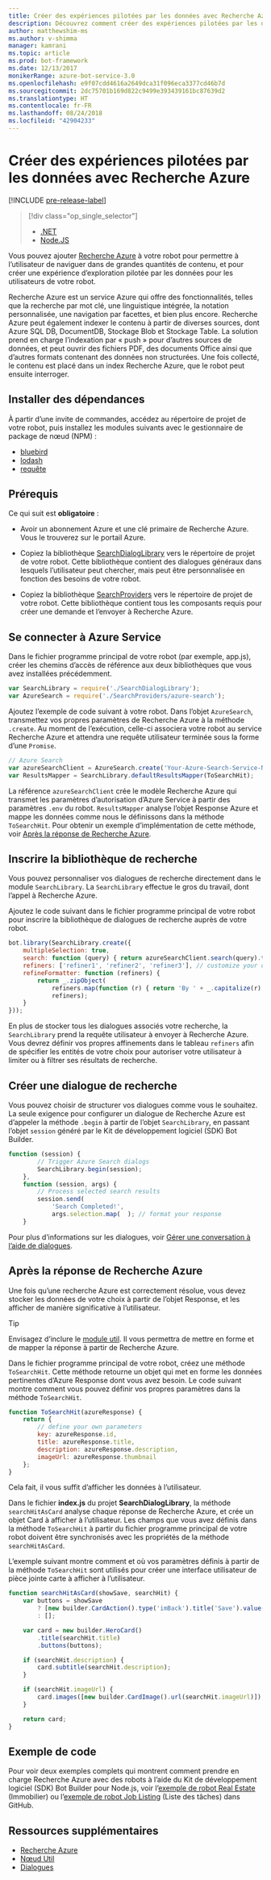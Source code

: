 ```yaml
---
title: Créer des expériences pilotées par les données avec Recherche Azure | Microsoft Docs
description: Découvrez comment créer des expériences pilotées par les données avec Recherche Azure, et permettre aux utilisateurs naviguer dans de grandes quantités de contenu dans un robot au moyen du Kit de développement logiciel (SDK) Bot Builder pour Node.js et de Recherche Azure.
author: matthewshim-ms
ms.author: v-shimma
manager: kamrani
ms.topic: article
ms.prod: bot-framework
ms.date: 12/13/2017
monikerRange: azure-bot-service-3.0
ms.openlocfilehash: e9f07cdd4616a2649dca31f096eca3377cd46b7d
ms.sourcegitcommit: 2dc75701b169d822c9499e393439161bc87639d2
ms.translationtype: HT
ms.contentlocale: fr-FR
ms.lasthandoff: 08/24/2018
ms.locfileid: "42904233"
---
```

# <a name="create-data-driven-experiences-with-azure-search"></a>Créer des expériences pilotées par les données avec Recherche Azure 

[!INCLUDE [pre-release-label](../includes/pre-release-label-v3.md)]

> [!div class="op_single_selector"]
> - [.NET](../dotnet/bot-builder-dotnet-search-azure.md)
> - [Node.JS](../nodejs/bot-builder-nodejs-search-azure.md)

Vous pouvez ajouter [Recherche Azure][search] à votre robot pour permettre à l’utilisateur de naviguer dans de grandes quantités de contenu, et pour créer une expérience d’exploration pilotée par les données pour les utilisateurs de votre robot.

Recherche Azure est un service Azure qui offre des fonctionnalités, telles que la recherche par mot clé, une linguistique intégrée, la notation personnalisée, une navigation par facettes, et bien plus encore. Recherche Azure peut également indexer le contenu à partir de diverses sources, dont Azure SQL DB, DocumentDB, Stockage Blob et Stockage Table. La solution prend en charge l’indexation par « push » pour d’autres sources de données, et peut ouvrir des fichiers PDF, des documents Office ainsi que d’autres formats contenant des données non structurées. Une fois collecté, le contenu est placé dans un index Recherche Azure, que le robot peut ensuite interroger.

## <a name="install-dependencies"></a>Installer des dépendances

À partir d’une invite de commandes, accédez au répertoire de projet de votre robot, puis installez les modules suivants avec le gestionnaire de package de nœud (NPM) :

* [bluebird](https://www.npmjs.com/package/bluebird)
* [lodash](https://www.npmjs.com/package/lodash)
* [requête](https://www.npmjs.com/package/request)

## <a name="prerequisites"></a>Prérequis

Ce qui suit est **obligatoire** : 
- Avoir un abonnement Azure et une clé primaire de Recherche Azure. Vous le trouverez sur le portail Azure.
- Copiez la bibliothèque [SearchDialogLibrary](https://github.com/Microsoft/botBuilder-Samples/tree/master/Node/demo-Search/SearchDialogLibrary) vers le répertoire de projet de votre robot. Cette bibliothèque contient des dialogues généraux dans lesquels l’utilisateur peut chercher, mais peut être personnalisée en fonction des besoins de votre robot. 

- Copiez la bibliothèque [SearchProviders](https://github.com/Microsoft/botBuilder-Samples/tree/master/Node/demo-Search/SearchProviders) vers le répertoire de projet de votre robot. Cette bibliothèque contient tous les composants requis pour créer une demande et l’envoyer à Recherche Azure.

## <a name="connect-to-the-azure-service"></a>Se connecter à Azure Service 

Dans le fichier programme principal de votre robot (par exemple, app.js), créer les chemins d’accès de référence aux deux bibliothèques que vous avez installées précédemment. 

```javascript
var SearchLibrary = require('./SearchDialogLibrary');
var AzureSearch = require('./SearchProviders/azure-search');
```

Ajoutez l’exemple de code suivant à votre robot. Dans l’objet `AzureSearch`, transmettez vos propres paramètres de Recherche Azure à la méthode `.create`. Au moment de l’exécution, celle-ci associera votre robot au service Recherche Azure et attendra une requête utilisateur terminée sous la forme d’une `Promise`.  

```javascript
// Azure Search
var azureSearchClient = AzureSearch.create('Your-Azure-Search-Service-Name', 'Your-Azure-Search-Primary-Key', 'Your-Azure-Search-Service-Index');
var ResultsMapper = SearchLibrary.defaultResultsMapper(ToSearchHit);
```

 La référence `azureSearchClient` crée le modèle Recherche Azure qui transmet les paramètres d’autorisation d’Azure Service à partir des paramètres `.env` du robot. 
 `ResultsMapper` analyse l’objet Response Azure et mappe les données comme nous le définissons dans la méthode `ToSearchHit`. Pour obtenir un exemple d’implémentation de cette méthode, voir [Après la réponse de Recherche Azure](#after-azure-search-responds).

## <a name="register-the-search-library"></a>Inscrire la bibliothèque de recherche
Vous pouvez personnaliser vos dialogues de recherche directement dans le module `SearchLibrary`. La `SearchLibrary` effectue le gros du travail, dont l’appel à Recherche Azure. 

Ajoutez le code suivant dans le fichier programme principal de votre robot pour inscrire la bibliothèque de dialogues de recherche auprès de votre robot. 

```javascript
bot.library(SearchLibrary.create({
    multipleSelection: true,
    search: function (query) { return azureSearchClient.search(query).then(ResultsMapper); },
    refiners: ['refiner1', 'refiner2', 'refiner3'], // customize your own refiners 
    refineFormatter: function (refiners) {
        return _.zipObject(
            refiners.map(function (r) { return 'By ' + _.capitalize(r); }),
            refiners);
    }
}));
```
En plus de stocker tous les dialogues associés votre recherche, la `SearchLibrary` prend la requête utilisateur à envoyer à Recherche Azure. Vous devrez définir vos propres affinements dans le tableau `refiners` afin de spécifier les entités de votre choix pour autoriser votre utilisateur à limiter ou à filtrer ses résultats de recherche.  

## <a name="create-a-search-dialog"></a>Créer une dialogue de recherche

Vous pouvez choisir de structurer vos dialogues comme vous le souhaitez. La seule exigence pour configurer un dialogue de Recherche Azure est d’appeler la méthode `.begin` à partir de l’objet `SearchLibrary`, en passant l’objet `session` généré par le Kit de développement logiciel (SDK) Bot Builder. 

```javascript
function (session) {
        // Trigger Azure Search dialogs 
        SearchLibrary.begin(session);
    },
    function (session, args) {
        // Process selected search results
        session.send(
            'Search Completed!',
            args.selection.map(  ); // format your response 
    }
```
Pour plus d’informations sur les dialogues, voir [Gérer une conversation à l’aide de dialogues](bot-builder-nodejs-dialog-manage-conversation.md).

## <a name="after-azure-search-responds"></a>Après la réponse de Recherche Azure 

Une fois qu’une recherche Azure est correctement résolue, vous devez stocker les données de votre choix à partir de l’objet Response, et les afficher de manière significative à l’utilisateur.

> [!TIP]
> Envisagez d’inclure le [module util][NodeUtil]. Il vous permettra de mettre en forme et de mapper la réponse à partir de Recherche Azure.

Dans le fichier programme principal de votre robot, créez une méthode `ToSearchHit`. Cette méthode retourne un objet qui met en forme les données pertinentes d’Azure Response dont vous avez besoin. Le code suivant montre comment vous pouvez définir vos propres paramètres dans la méthode `ToSearchHit`. 
 
 ```javascript
 function ToSearchHit(azureResponse) {
     return {
         // define your own parameters 
         key: azureResponse.id,
         title: azureResponse.title,
         description: azureResponse.description,
         imageUrl: azureResponse.thumbnail
     };
 }
```
Cela fait, il vous suffit d’afficher les données à l’utilisateur. 

 Dans le fichier **index.js** du projet **SearchDialogLibrary**, la méthode `searchHitAsCard` analyse chaque réponse de Recherche Azure, et crée un objet Card à afficher à l’utilisateur. Les champs que vous avez définis dans la méthode `ToSearchHit` à partir du fichier programme principal de votre robot doivent être synchronisés avec les propriétés de la méthode `searchHitAsCard`. 

L’exemple suivant montre comment et où vos paramètres définis à partir de la méthode `ToSearchHit` sont utilisés pour créer une interface utilisateur de pièce jointe carte à afficher à l’utilisateur. 

```javascript
function searchHitAsCard(showSave, searchHit) {
    var buttons = showSave
        ? [new builder.CardAction().type('imBack').title('Save').value(searchHit.key)]
        : [];

    var card = new builder.HeroCard()
        .title(searchHit.title) 
        .buttons(buttons);

    if (searchHit.description) {
        card.subtitle(searchHit.description);
    }

    if (searchHit.imageUrl) {
        card.images([new builder.CardImage().url(searchHit.imageUrl)]);
    }

    return card;
}
```

## <a name="sample-code"></a>Exemple de code

Pour voir deux exemples complets qui montrent comment prendre en charge Recherche Azure avec des robots à l’aide du Kit de développement logiciel (SDK) Bot Builder pour Node.js, voir l’[exemple de robot Real Estate](https://github.com/Microsoft/BotBuilder-Samples/tree/master/Node/demo-Search/RealEstateBot) (Immobilier) ou l’[exemple de robot Job Listing](https://github.com/Microsoft/BotBuilder-Samples/tree/master/Node/demo-Search/JobListingBot) (Liste des tâches) dans GitHub. 

## <a name="additional-resources"></a>Ressources supplémentaires

* [Recherche Azure][search]
* [Nœud Util][NodeUtil]
* [Dialogues](bot-builder-nodejs-dialog-manage-conversation.md)

[NodeUtil]: https://nodejs.org/api/util.html
[search]: /azure/search/search-what-is-azure-search
